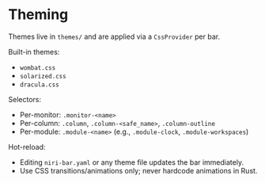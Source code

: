 # Theming

Themes live in `themes/` and are applied via a `CssProvider` per bar.

Built-in themes:
- `wombat.css`
- `solarized.css`
- `dracula.css`

Selectors:
- Per-monitor: `.monitor-<name>`
- Per-column: `.column`, `.column-<safe_name>`, `.column-outline`
- Per-module: `.module-<name>` (e.g., `.module-clock`, `.module-workspaces`)

Hot-reload:
- Editing `niri-bar.yaml` or any theme file updates the bar immediately.
- Use CSS transitions/animations only; never hardcode animations in Rust.

